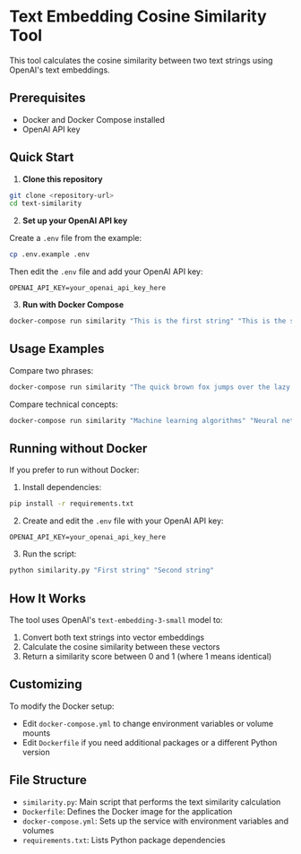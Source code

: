 # Text Embedding Cosine Similarity Tool

This tool calculates the cosine similarity between two text strings using OpenAI's text embeddings.

## Prerequisites

- Docker and Docker Compose installed
- OpenAI API key

## Quick Start

1. **Clone this repository**

```bash
git clone <repository-url>
cd text-similarity
```

2. **Set up your OpenAI API key**

Create a `.env` file from the example:
```bash
cp .env.example .env
```

Then edit the `.env` file and add your OpenAI API key:
```
OPENAI_API_KEY=your_openai_api_key_here
```

3. **Run with Docker Compose**

```bash
docker-compose run similarity "This is the first string" "This is the second string"
```

## Usage Examples

Compare two phrases:
```bash
docker-compose run similarity "The quick brown fox jumps over the lazy dog" "A fast auburn fox leaps above the sleepy canine"
```

Compare technical concepts:
```bash
docker-compose run similarity "Machine learning algorithms" "Neural networks and deep learning"
```

## Running without Docker

If you prefer to run without Docker:

1. Install dependencies:
```bash
pip install -r requirements.txt
```

2. Create and edit the `.env` file with your OpenAI API key:
```
OPENAI_API_KEY=your_openai_api_key_here
```

3. Run the script:
```bash
python similarity.py "First string" "Second string"
```

## How It Works

The tool uses OpenAI's `text-embedding-3-small` model to:
1. Convert both text strings into vector embeddings
2. Calculate the cosine similarity between these vectors
3. Return a similarity score between 0 and 1 (where 1 means identical)

## Customizing

To modify the Docker setup:
- Edit `docker-compose.yml` to change environment variables or volume mounts
- Edit `Dockerfile` if you need additional packages or a different Python version

## File Structure

- `similarity.py`: Main script that performs the text similarity calculation
- `Dockerfile`: Defines the Docker image for the application
- `docker-compose.yml`: Sets up the service with environment variables and volumes
- `requirements.txt`: Lists Python package dependencies
